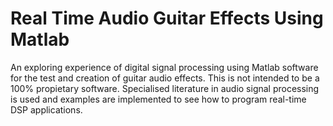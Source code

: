 # Real Time Audio Guitar Effects Using Matlab

An exploring experience of digital signal processing using Matlab software for
the test and creation of guitar audio effects. This is not intended to be a 100%
propietary software. Specialised literature in audio signal processing is used 
and examples are implemented to see how to program real-time DSP applications.